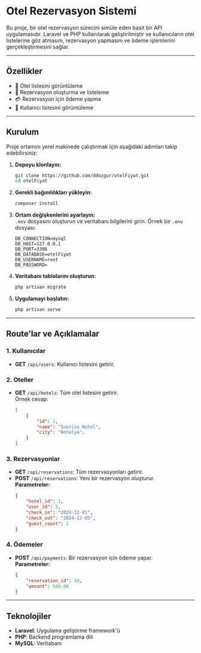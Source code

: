 
# **Otel Rezervasyon Sistemi**

Bu proje, bir otel rezervasyon sürecini simüle eden basit bir API uygulamasıdır. Laravel ve PHP kullanılarak geliştirilmiştir ve kullanıcıların otel listelerine göz atmasını, rezervasyon yapmasını ve ödeme işlemlerini gerçekleştirmesini sağlar.  

---

## **Özellikler**
- 🏨 Otel listesini görüntüleme  
- 📅 Rezervasyon oluşturma ve listeleme  
- 💳 Rezervasyon için ödeme yapma  
- 👤 Kullanıcı listesini görüntüleme  

---

## **Kurulum**

Proje ortamını yerel makinede çalıştırmak için aşağıdaki adımları takip edebilirsiniz:

1. **Depoyu klonlayın:**  
   ```bash
   git clone https://github.com/ddozgur/otelFiyat.git
   cd otelFiyat
   ```

2. **Gerekli bağımlılıkları yükleyin:**  
   ```bash
   composer install
   ```

3. **Ortam değişkenlerini ayarlayın:**  
   `.env` dosyasını oluşturun ve veritabanı bilgilerini girin. Örnek bir `.env` dosyası:  
   ```env
   DB_CONNECTION=mysql
   DB_HOST=127.0.0.1
   DB_PORT=3306
   DB_DATABASE=otelFiyat
   DB_USERNAME=root
   DB_PASSWORD=
   
   ```

4. **Veritabanı tablolarını oluşturun:**  
   ```bash
   php artisan migrate
   ```

5. **Uygulamayı başlatın:**  
   ```bash
   php artisan serve
   ```

---

## **Route'lar ve Açıklamalar**

### **1. Kullanıcılar**
- **GET** `/api/users`: Kullanıcı listesini getirir.  



### **2. Oteller**
- **GET** `/api/hotels`: Tüm otel listesini getirir.  
  Örnek cevap:  
  ```json
  [
      {
          "id": 1,
          "name": "Sunrise Hotel",
          "city": "Antalya",
      }
  ]
  ```

### **3. Rezervasyonlar**
- **GET** `/api/reservations`: Tüm rezervasyonları getirir.  
- **POST** `/api/reservations`: Yeni bir rezervasyon oluşturur.  
  **Parametreler:**  
  ```json
  {
      "hotel_id": 1,
      "user_id": 5,
      "check_in": "2024-12-01",
      "check_out": "2024-12-05",
      "guest_count": 2
  }
  ```

### **4. Ödemeler**
- **POST** `/api/payments`: Bir rezervasyon için ödeme yapar.  
  **Parametreler:**  
  ```json
  {
      "reservation_id": 10,
      "amount": 500.00
  }
  ```
---

## **Teknolojiler**
- **Laravel**: Uygulama geliştirme framework'ü  
- **PHP**: Backend programlama dili  
- **MySQL**: Veritabanı  


